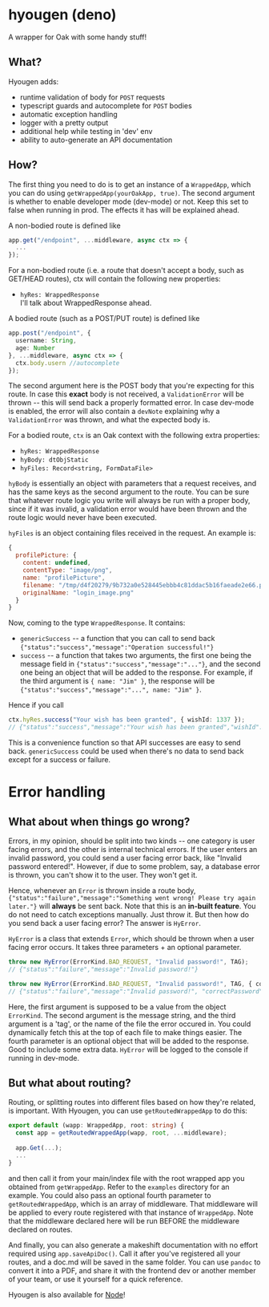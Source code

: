 # hyougen (deno)
A wrapper for Oak with some handy stuff!

## What?
Hyougen adds:
* runtime validation of body for `POST` requests
* typescript guards and autocomplete for `POST` bodies
* automatic exception handling
* logger with a pretty output
* additional help while testing in 'dev' env
* ability to auto-generate an API documentation

## How?
The first thing you need to do is to get an instance of a `WrappedApp`, which you can do using `getWrappedApp(yourOakApp, true)`. The second argument is whether to enable developer mode (dev-mode) or not. Keep this set to false when running in prod. The effects it has will be explained ahead.
  
A non-bodied route is defined like
```typescript
app.get("/endpoint", ...middleware, async ctx => {
  ...
});
```
For a non-bodied route (i.e. a route that doesn't accept a body, such as GET/HEAD routes), ctx will contain the following new properties:
* `hyRes: WrappedResponse`  
I'll talk about WrappedResponse ahead.
  
A bodied route (such as a POST/PUT route) is defined like
```typescript
app.post("/endpoint", {
  username: String,
  age: Number
}, ...middleware, async ctx => {
  ctx.body.usern //autocomplete
});
```
The second argument here is the POST body that you're expecting for this route. In case this **exact** body is not received, a `ValidationError` will be thrown -- this will send back a properly formatted error. In case dev-mode is enabled, the error will also contain a `devNote` explaining why a `ValidationError` was thrown, and what the expected body is.
  
For a bodied route, `ctx` is an Oak context with the following extra properties:
* `hyRes: WrappedResponse`
* `hyBody: dtObjStatic`
* `hyFiles: Record<string, FormDataFile>`
  
`hyBody` is essentially an object with parameters that a request receives, and has the same keys as the second argument to the route. You can be sure that whatever route logic you write will always be run with a proper body, since if it was invalid, a validation error would have been thrown and the route logic would never have been executed.

`hyFiles` is an object containing files received in the request. An example is:
```js
{
  profilePicture: {
    content: undefined,
    contentType: "image/png",
    name: "profilePicture",
    filename: "/tmp/d4f20279/9b732a0e528445ebbb4c81ddac5b16faeade2e66.png",
    originalName: "login_image.png"
  }
}
```
  
Now, coming to the type `WrappedResponse`. It contains:
* `genericSuccess` -- a function that you can call to send back `{"status":"success","message":"Operation successful!"}`
* `success` -- a function that takes two arguments, the first one being the message field in `{"status":"success","message":"..."}`, and the second one being an object that will be added to the response. For example, if the third argument is `{ name: "Jim" }`, the response will be `{"status":"success","message":"...", name: "Jim" }`.

Hence if you call
```typescript
ctx.hyRes.success("Your wish has been granted", { wishId: 1337 });
// {"status":"success","message":"Your wish has been granted","wishId":1337}
```
This is a convenience function so that API successes are easy to send back. `genericSuccess` could be used when there's no data to send back except for a success or failure.
  
# Error handling

## What about when things go wrong?
Errors, in my opinion, should be split into two kinds -- one category is user facing errors, and the other is internal technical errors. If the user enters an invalid password, you could send a user facing error back, like "Invalid password entered!". However, if due to some problem, say, a database error is thrown, you can't show it to the user. They won't get it.
  
Hence, whenever an `Error` is thrown inside a route body, `{"status":"failure","message":"Something went wrong! Please try again later."}` will **always** be sent back. Note that this is an **in-built feature**. You do not need to catch exceptions manually. Just throw it.
But then how do you send back a user facing error? The answer is `HyError`.

`HyError` is a class that extends `Error`, which should be thrown when a user facing error occurs. It takes three parameters + an optional parameter.
```typescript
throw new HyError(ErrorKind.BAD_REQUEST, "Invalid password!", TAG);
// {"status":"failure","message":"Invalid password!"}

throw new HyError(ErrorKind.BAD_REQUEST, "Invalid password!", TAG, { correctPassword: "12345" });
// {"status":"failure","message":"Invalid password!", "correctPassword": "12345"}
```
Here, the first argument is supposed to be a value from the object `ErrorKind`. The second argument is the message string, and the third argument is a 'tag', or the name of the file the error occured in. You could dynamically fetch this at the top of each file to make things easier. The fourth parameter is an optional object that will be added to the response. Good to include some extra data. `HyError` will be logged to the console if running in dev-mode.

## But what about routing?
Routing, or splitting routes into different files based on how they're related, is important. With Hyougen, you can use `getRoutedWrappedApp` to do this:
```typescript
export default (wapp: WrappedApp, root: string) {
  const app = getRoutedWrappedApp(wapp, root, ...middleware);
  
  app.Get(...);
  ...
}
```
and then call it from your main/index file with the root wrapped app you obtained from `getWrappedApp`. Refer to the `examples` directory for an example.
You could also pass an optional fourth parameter to `getRoutedWrappedApp`, which is an array of middleware. That middleware will be applied to every route registered with that instance of `WrappedApp`. Note that the middleware declared here will be run BEFORE the middleware declared on routes.

And finally, you can also generate a makeshift documentation with no effort required using `app.saveApiDoc()`. Call it after you've registered all your routes, and a doc.md will be saved in the same folder. You can use `pandoc` to convert it into a PDF, and share it with the frontend dev or another member of your team, or use it yourself for a quick reference.

Hyougen is also available for [Node](https://github.com/uditkarode/node-hyougen)!
